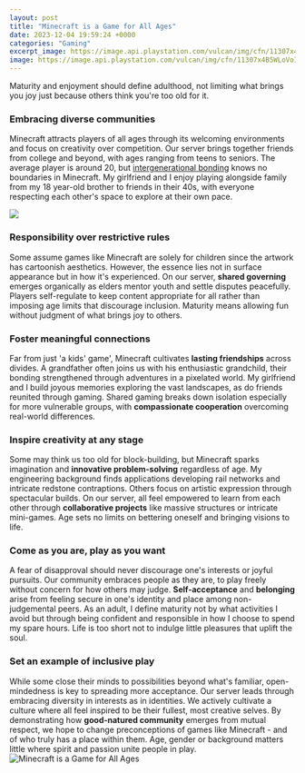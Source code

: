 ```yaml
---
layout: post
title: "Minecraft is a Game for All Ages"
date: 2023-12-04 19:59:24 +0000
categories: "Gaming"
excerpt_image: https://image.api.playstation.com/vulcan/img/cfn/11307x4B5WLoVoIUtdewG4uJ_YuDRTwBxQy0qP8ylgazLLc01PBxbsFG1pGOWmqhZsxnNkrU3GXbdXIowBAstzlrhtQ4LCI4.png
image: https://image.api.playstation.com/vulcan/img/cfn/11307x4B5WLoVoIUtdewG4uJ_YuDRTwBxQy0qP8ylgazLLc01PBxbsFG1pGOWmqhZsxnNkrU3GXbdXIowBAstzlrhtQ4LCI4.png
---
```


Maturity and enjoyment should define adulthood, not limiting what brings you joy just because others think you're too old for it.
### Embracing diverse communities
Minecraft attracts players of all ages through its welcoming environments and focus on creativity over competition. Our server brings together friends from college and beyond, with ages ranging from teens to seniors. The average player is around 20, but [intergenerational bonding](https://fistore.mysenprints.com/collection/abbate) knows no boundaries in Minecraft. My girlfriend and I enjoy playing alongside family from my 18 year-old brother to friends in their 40s, with everyone respecting each other's space to explore at their own pace. 

![](https://i.ytimg.com/vi/ET9n1aKzY-0/maxresdefault.jpg)
### Responsibility over restrictive rules  
Some assume games like Minecraft are solely for children since the artwork has cartoonish aesthetics. However, the essence lies not in surface appearance but in how it's experienced. On our server, **shared governing** emerges organically as elders mentor youth and settle disputes peacefully. Players self-regulate to keep content appropriate for all rather than imposing age limits that discourage inclusion. Maturity means allowing fun without judgment of what brings joy to others.
### Foster meaningful connections  
Far from just 'a kids' game', Minecraft cultivates **lasting friendships** across divides. A grandfather often joins us with his enthusiastic grandchild, their bonding strengthened through adventures in a pixelated world. My girlfriend and I build joyous memories exploring the vast landscapes, as do friends reunited through gaming. Shared gaming breaks down isolation especially for more vulnerable groups, with **compassionate cooperation** overcoming real-world differences. 
### Inspire creativity at any stage
Some may think us too old for block-building, but Minecraft sparks imagination and **innovative problem-solving** regardless of age. My engineering background finds applications developing rail networks and intricate redstone contraptions. Others focus on artistic expression through spectacular builds. On our server, all feel empowered to learn from each other through **collaborative projects** like massive structures or intricate mini-games. Age sets no limits on bettering oneself and bringing visions to life.  
### Come as you are, play as you want
A fear of disapproval should never discourage one's interests or joyful pursuits. Our community embraces people as they are, to play freely without concern for how others may judge. **Self-acceptance** and **belonging** arise from feeling secure in one's identity and place among non-judgemental peers. As an adult, I define maturity not by what activities I avoid but through being confident and responsible in how I choose to spend my spare hours. Life is too short not to indulge little pleasures that uplift the soul.
### Set an example of inclusive play
While some close their minds to possibilities beyond what's familiar, open-mindedness is key to spreading more acceptance. Our server leads through embracing diversity in interests as in identities. We actively cultivate a culture where all feel inspired to be their fullest, most creative selves. By demonstrating how **good-natured community** emerges from mutual respect, we hope to change preconceptions of games like Minecraft - and of who truly has a place within them. Age, gender or background matters little where spirit and passion unite people in play.
![Minecraft is a Game for All Ages](https://image.api.playstation.com/vulcan/img/cfn/11307x4B5WLoVoIUtdewG4uJ_YuDRTwBxQy0qP8ylgazLLc01PBxbsFG1pGOWmqhZsxnNkrU3GXbdXIowBAstzlrhtQ4LCI4.png)